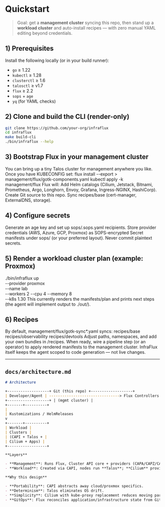 # Quickstart

> Goal: get a **management cluster** syncing this repo, then stand up a **workload cluster** and auto-install recipes — with zero manual YAML editing beyond credentials.

## 1) Prerequisites

Install the following locally (or in your build runner):

- `go` ≥ 1.22
- `kubectl` ≥ 1.28
- `clusterctl` ≥ 1.6
- `talosctl` ≥ v1.7
- `flux` ≥ 2.2
- `sops` + `age`
- `yq` (for YAML checks)

## 2) Clone and build the CLI (render-only)

```bash
git clone https://github.com/your-org/infraflux
cd infraflux
make build-cli
./bin/infraflux --help
```

## 3) Bootstrap Flux in your management cluster

You can bring up a tiny Talos cluster for management anywhere you like. Once you have KUBECONFIG set:
flux install --export > management/flux/gotk-components.yaml
kubectl apply -k management/flux
Flux will:
Add Helm catalogs (Cilium, Jetstack, Bitnami, Prometheus, Argo, Longhorn, Envoy, Grafana, Ingress-NGINX, HashiCorp).
Create Git source to this repo.
Sync recipes/base (cert-manager, ExternalDNS, storage).

## 4) Configure secrets

Generate an age key and set up sops/.sops.yaml recipients.
Store provider credentials (AWS, Azure, GCP, Proxmox) as SOPS-encrypted Secret manifests under sops/ (or your preferred layout).
Never commit plaintext secrets.

## 5) Render a workload cluster plan (example: Proxmox)

./bin/infraflux up \
 --provider proxmox \
 --name lab \
 --workers 2 --cpu 4 --memory 8 \
 --k8s 1.30
This currently renders the manifests/plan and prints next steps (the agent will implement output to ./out/<cluster>).

## 6) Recipes

By default, management/flux/gotk-sync\*.yaml syncs:
recipes/base
recipes/observability
recipes/devtools
Adjust paths, namespaces, and add your own bundles in /recipes.
When ready, wire a pipeline step (or an operator) to apply rendered manifests to the management cluster. InfraFlux itself keeps the agent scoped to code generation — not live changes.

---

## `docs/architecture.md`

```markdown
# Architecture

+-------------------+ Git (this repo) +-------------------+
| Developer/Agent | --------------------------------> Flux Controllers |
+-------------------+ | (mgmt cluster) |
+-------+----------+
|
| Kustomizations / HelmReleases
v
+-------+----------+
| Workload |
| Clusters |
| (CAPI + Talos + |
| Cilium + Apps) |
+------------------+

**Layers**

- **Management**: Runs Flux, Cluster API core + providers (CAPA/CAPZ/CAPG/CAPMOX), and optional Crossplane.
- **Workload**: Created via CAPI, nodes run **Talos**; **Cilium** provides networking; **Flux** delivers recipes.

**Why this design**

- **Portability**: CAPI abstracts away cloud/proxmox specifics.
- **Determinism**: Talos eliminates OS drift.
- **Simplicity**: Cilium with kube-proxy replacement reduces moving parts.
- **GitOps**: Flux reconciles application/infrastructure state from Git.
```
